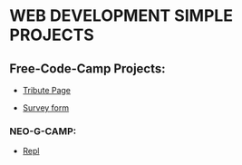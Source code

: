 # WEB DEVELOPMENT SIMPLE PROJECTS

## Free-Code-Camp Projects:

- [Tribute Page](https://codepen.io/raghavi94/pen/YzWqrog)

- [Survey form](https://codepen.io/raghavi94/pen/qBNKJjv)

### NEO-G-CAMP:

- [Repl](https://repl.it/repls)
